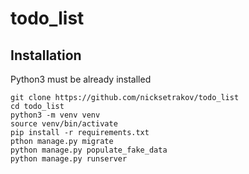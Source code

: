 # todo_list

## Installation
Python3 must be already installed

```shell
git clone https://github.com/nicksetrakov/todo_list
cd todo_list
python3 -m venv venv
source venv/bin/activate
pip install -r requirements.txt
pthon manage.py migrate
python manage.py populate_fake_data
python manage.py runserver
```